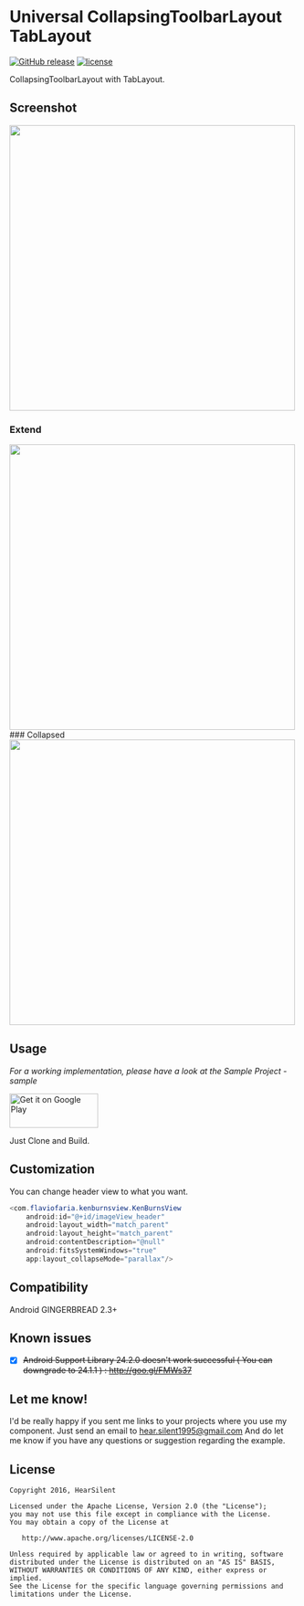 # Universal CollapsingToolbarLayout TabLayout
[![GitHub release](https://img.shields.io/github/release/hearsilent/Universal-CollapsingToolbarLayout-TabLayout-Example.svg?maxAge=2592000)](https://github.com/hearsilent/Universal-CollapsingToolbarLayout-TabLayout-Example)
[![license](https://img.shields.io/badge/license-Apache%202-blue.svg?maxAge=2592000)](https://github.com/hearsilent/Universal-CollapsingToolbarLayout-TabLayout-Example/blob/master/LICENSE)

CollapsingToolbarLayout with TabLayout.

## Screenshot
<img src="https://raw.githubusercontent.com/hearsilent/Universal-CollapsingToolbarLayout-TabLayout-Example/master/screenshots/screenrecord.gif" height="500">

### Extend
<img src="https://raw.githubusercontent.com/hearsilent/Universal-CollapsingToolbarLayout-TabLayout-Example/master/screenshots/device-2016-08-28-230914_framed.png" height="500">
### Collapsed
<img src="https://raw.githubusercontent.com/hearsilent/Universal-CollapsingToolbarLayout-TabLayout-Example/master/screenshots/device-2016-08-28-230929_framed.png" height="500">

## Usage

*For a working implementation, please have a look at the Sample Project - sample*

<a href='https://play.google.com/store/apps/details?id=hearsilent.universalcollapsingtoolbarlayouttablayoutexample&utm_source=global_co&utm_medium=prtnr&utm_content=Mar2515&utm_campaign=PartBadge&pcampaignid=MKT-Other-global-all-co-prtnr-py-PartBadge-Mar2515-1'><img alt='Get it on Google Play' src='https://play.google.com/intl/en_us/badges/images/generic/en_badge_web_generic.png'  width="155" height="60"/></a>

Just Clone and Build.

## Customization

You can change header view to what you want.
```java
<com.flaviofaria.kenburnsview.KenBurnsView
	android:id="@+id/imageView_header"
	android:layout_width="match_parent"
	android:layout_height="match_parent"
	android:contentDescription="@null"
	android:fitsSystemWindows="true"
	app:layout_collapseMode="parallax"/>
```

## Compatibility

Android GINGERBREAD 2.3+

## Known issues
- [x] ~~Android Support Library 24.2.0 doesn't work successful ( You can downgrade to 24.1.1 ) : http://goo.gl/FMWs37~~

## Let me know!

I'd be really happy if you sent me links to your projects where you use my component. Just send an email to hear.silent1995@gmail.com And do let me know if you have any questions or suggestion regarding the example. 

## License

    Copyright 2016, HearSilent

    Licensed under the Apache License, Version 2.0 (the "License");
    you may not use this file except in compliance with the License.
    You may obtain a copy of the License at

       http://www.apache.org/licenses/LICENSE-2.0

    Unless required by applicable law or agreed to in writing, software
    distributed under the License is distributed on an "AS IS" BASIS,
    WITHOUT WARRANTIES OR CONDITIONS OF ANY KIND, either express or implied.
    See the License for the specific language governing permissions and
    limitations under the License.
